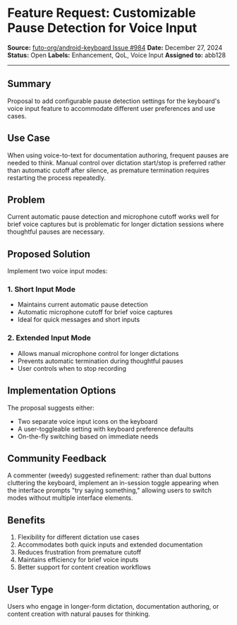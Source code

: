 # Feature Request: Customizable Pause Detection for Voice Input

**Source:** [futo-org/android-keyboard Issue #984](https://github.com/futo-org/android-keyboard/issues/984)
**Date:** December 27, 2024
**Status:** Open
**Labels:** Enhancement, QoL, Voice Input
**Assigned to:** abb128

---

## Summary

Proposal to add configurable pause detection settings for the keyboard's voice input feature to accommodate different user preferences and use cases.

## Use Case

When using voice-to-text for documentation authoring, frequent pauses are needed to think. Manual control over dictation start/stop is preferred rather than automatic cutoff after silence, as premature termination requires restarting the process repeatedly.

## Problem

Current automatic pause detection and microphone cutoff works well for brief voice captures but is problematic for longer dictation sessions where thoughtful pauses are necessary.

## Proposed Solution

Implement two voice input modes:

### 1. Short Input Mode
- Maintains current automatic pause detection
- Automatic microphone cutoff for brief voice captures
- Ideal for quick messages and short inputs

### 2. Extended Input Mode
- Allows manual microphone control for longer dictations
- Prevents automatic termination during thoughtful pauses
- User controls when to stop recording

## Implementation Options

The proposal suggests either:
- Two separate voice input icons on the keyboard
- A user-toggleable setting with keyboard preference defaults
- On-the-fly switching based on immediate needs

## Community Feedback

A commenter (weedy) suggested refinement: rather than dual buttons cluttering the keyboard, implement an in-session toggle appearing when the interface prompts "try saying something," allowing users to switch modes without multiple interface elements.

## Benefits

1. Flexibility for different dictation use cases
2. Accommodates both quick inputs and extended documentation
3. Reduces frustration from premature cutoff
4. Maintains efficiency for brief voice inputs
5. Better support for content creation workflows

## User Type

Users who engage in longer-form dictation, documentation authoring, or content creation with natural pauses for thinking.
